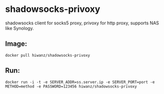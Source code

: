 # shadowsocks-privoxy

shadowsocks client for socks5 proxy, privoxy for http proxy, supports NAS like Synology.

## Image:

~~~
docker pull hiwanz/shadowsocks-privoxy
~~~

## Run:

~~~
docker run -i -t -e SERVER_ADDR=ss.server.ip -e SERVER_PORT=port -e METHOD=method -e PASSWORD=123456 hiwanz/shadowsocks-privoxy
~~~

